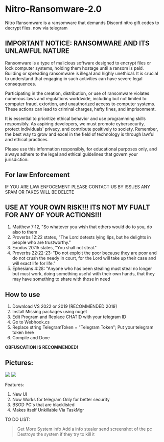 # Nitro-Ransomware-2.0
Nitro Ransomware is a ransomware that demands Discord nitro gift codes to decrypt files. now via telegram

## IMPORTANT NOTICE: RANSOMWARE AND ITS UNLAWFUL NATURE
Ransomware is a type of malicious software designed to encrypt files or lock computer systems, holding them hostage until a ransom is paid. Building or spreading ransomware is illegal and highly unethical. It is crucial to understand that engaging in such activities can have severe legal consequences.

Participating in the creation, distribution, or use of ransomware violates numerous laws and regulations worldwide, including but not limited to computer fraud, extortion, and unauthorized access to computer systems. These actions can lead to criminal charges, hefty fines, and imprisonment.

It is essential to prioritize ethical behavior and use programming skills responsibly. As aspiring developers, we must promote cybersecurity, protect individuals' privacy, and contribute positively to society. Remember, the best way to grow and excel in the field of technology is through lawful and ethical practices.

Please use this information responsibly, for educational purposes only, and always adhere to the legal and ethical guidelines that govern your jurisdiction.

## For law Enforcement
IF YOU ARE LAW ENFOCEMENT PLEASE CONTACT US BY ISSUES ANY SPAM OR FAKES WILL BE DELETE

## USE AT YOUR OWN RISK!!! ITS NOT MY FUALT FOR ANY OF YOUR ACTIONS!!!
1. Matthew 7:12, "So whatever you wish that others would do to you, do also to them
2. Proverbs 12:22 states, "The Lord detests lying lips, but he delights in people who are trustworthy."
3. Exodus 20:15 states, "You shall not steal."
4. Proverbs 22:22-23: "Do not exploit the poor because they are poor and do not crush the needy in court, for the Lord will take up their case and will exact life for life."
5. Ephesians 4:28: "Anyone who has been stealing must steal no longer but must work, doing something useful with their own hands, that they may have something to share with those in need

## How to use
1. Download VS 2022 or 2019 [RECOMMENDED 2019]
2. Install Missing packages using nuget
3. Edit Program and Replace CHATID with your telegram ID
4. Go to Webhook.cs
5. Replace string TelegramToken = "Telegram Token"; Put your telegram token here
6. Compile and Done
   
**OBFUSCATION IS RECOMMENDED!**

## Pictures:
![](https://files.catbox.moe/tv76c4.png)
![](https://files.catbox.moe/h36ocb.png)

Features:
1. New UI
2. Now Works for telegram Only for better security
3. BSOD PC's that are blacklisted
4. Makes itself Unkillable Via TaskMgr
   
TO DO LIST:
> Get More System info
> Add a info stealer
> send screenshot of the pc
> Destroys the system if they try to kill it
